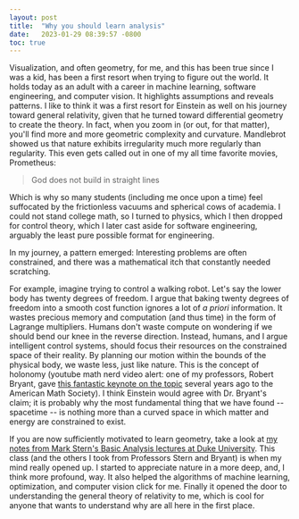 ```yaml
---
layout: post
title:  "Why you should learn analysis"
date:   2023-01-29 08:39:57 -0800
toc: true
---
```


Visualization, and often geometry, for me, and this has been true since I was a kid, has been a first resort when trying to figure out the world.
It holds today as an adult with a career in machine learning, software engineering, and computer vision.
It highlights assumptions and reveals patterns.
I like to think it was a first resort for Einstein as well on his journey toward general relativity, given that he turned toward differential geometry to create the theory.
In fact, when you zoom in (or out, for that matter), you'll find more and more geometric complexity and curvature.
Mandlebrot showed us that nature exhibits irregularity much more regularly than regularity.
This even gets called out in one of my all time favorite movies, Prometheus:
> God does not build in straight lines

Which is why so many students (including me once upon a time) feel suffocated by the frictionless vacuums and spherical cows of academia.
I could not stand college math, so I turned to physics, which I then dropped for control theory, which I later cast aside for software engineering, arguably the least pure possible format for engineering.

In my journey, a pattern emerged: Interesting problems are often constrained, and there was a mathematical itch that constantly needed scratching.

For example, imagine trying to control a walking robot.
Let's say the lower body has twenty degrees of freedom.
I argue that baking twenty degrees of freedom into a smooth cost function ignores a lot of *a priori* information.
It wastes precious memory and computation (and thus time) in the form of Lagrange multipliers.
Humans don't waste compute on wondering if we should bend our knee in the reverse direction.
Instead, humans, and I argue intelligent control systems, should focus their resources on the constrained space of their reality.
By planning our motion within the bounds of the physical body, we waste less, just like nature.
This is the concept of holonomy (youtube math nerd video alert: one of my professors, Robert Bryant, gave [this fantastic keynote on the topic](https://www.youtube.com/watch?v=QORRJEkhw6s) several years ago to the American Math Society).
I think Einstein would agree with Dr. Bryant's claim; it is probably why the most fundamental thing that we have found -- spacetime -- is nothing more than a curved space in which matter and energy are constrained to exist.

If you are now sufficiently motivated to learn geometry, take a look at [my notes from Mark Stern's Basic Analysis lectures at Duke University](../assets/diff-forms.pdf).
This class (and the others I took from Professors Stern and Bryant) is when my mind really opened up.
I started to appreciate nature in a more deep, and, I think more profound, way.
It also helped the algorithms of machine learning, optimization, and computer vision click for me.
Finally it opened the door to understanding the general theory of relativity to me, which is cool for anyone that wants to understand why are all here in the first place.

